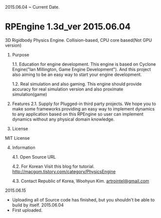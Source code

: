 
 2015.06.04 ~ Current Date.
 
 
# RPEngine 1.3d_ver 2015.06.04


 3D Rigidbody Physics Engine.
 Collision-based, CPU core based(Not GPU version)

1. Purpose

	1.1. Education for engine development.
	 This engine is based on Cyclone Engine("Ian Millington, Game Engine Development").
	 And this project also aiming to be an easy way to start your engine development.

	1.2. Real simulation and also gaming.
	 This engine should provide accuracy for real simulation version and also proximate simulation(game)


2. Features
	2.1. Supply for Plugged-in third party projects.
	 We hope you to make some frameworks providing an easy way to implement dynamics to any application based on this RPEngine so user can implement dynamics without any physical domain knowledge.


3. License

 MIT License


4. Information

	4.1. Open Source URL

	4.2. For Korean
	 Visit this blog for tutorial.
	 http://macgom.tistory.com/category/PhysicsEngine

	4.3. Contact
	 Republic of Korea, Woohyun Kim.
	 artrointel@gmail.com

2015.06.15 
- Uploading all of Source code has finished, but you shouldn't be able to build by itself.
2015.06.04 
- First uploaded.
 
